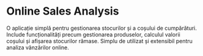 # Online Sales Analysis

O aplicație simplă pentru gestionarea stocurilor și a coșului de cumpărături.
Include funcționalități precum gestionarea produselor, calculul valorii coșului și afișarea stocurilor rămase.
Simplu de utilizat și extensibil pentru analiza vânzărilor online.
